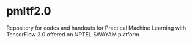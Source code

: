 # pmltf2.0
Repository for codes and handouts for Practical Machine Learning with TensorFlow 2.0 offered on NPTEL SWAYAM platform

